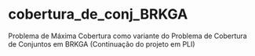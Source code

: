 # cobertura_de_conj_BRKGA
Problema de Máxima Cobertura como variante do Problema de Cobertura de Conjuntos em BRKGA (Continuação do projeto em PLI)
